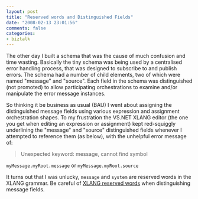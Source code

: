 ```yaml
---
layout: post
title: "Reserved words and Distinguished Fields"
date: "2008-02-13 23:01:56"
comments: false
categories:
- biztalk
---
```


The other day I built a schema that was the cause of much confusion and time wasting. Basically the tiny schema was being used by a centralised error handling process, that was designed to subscribe to and publish errors. The schema had a number of child elements, two of which were named "message" and "source". Each field in the schema was distinguished (not promoted) to allow participating orchestrations to examine and/or manipulate the error message instances.

So thinking it be business as usual (BAU) I went about assigning the distinguished message fields using various expression and assignment orchestration shapes. To my frustration the VS.NET XLANG editor (the one you get when editing an expression or assignment) kept red-squiggly underlining the "message" and "source" distinguished fields whenever I attempted to reference them (as below), with the unhelpful error message of:

> Unexpected keyword: message, cannot find symbol

`myMessage.myRoot.message` or `myMessage.myRoot.source`

It turns out that I was unlucky, `message` and `system` are reserved words in the XLANG grammar. Be careful of [XLANG reserved words](http://msdn2.microsoft.com/en-us/library/aa547020.aspx) when distinguishing message fields.
